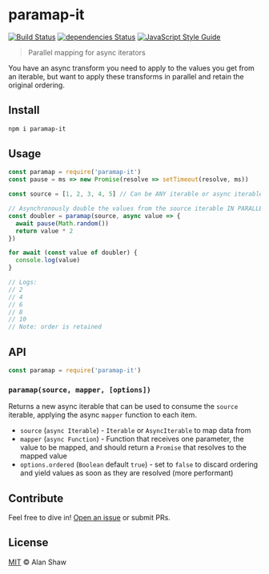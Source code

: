 # paramap-it

[![Build Status](https://travis-ci.org/alanshaw/paramap-it.svg?branch=master)](https://travis-ci.org/alanshaw/paramap-it)
[![dependencies Status](https://david-dm.org/alanshaw/paramap-it/status.svg)](https://david-dm.org/alanshaw/paramap-it)
[![JavaScript Style Guide](https://img.shields.io/badge/code_style-standard-brightgreen.svg)](https://standardjs.com)

> Parallel mapping for async iterators

You have an async transform you need to apply to the values you get from an iterable, but want to apply these transforms in parallel and retain the original ordering.

## Install

```sh
npm i paramap-it
```

## Usage

```js
const paramap = require('paramap-it')
const pause = ms => new Promise(resolve => setTimeout(resolve, ms))

const source = [1, 2, 3, 4, 5] // Can be ANY iterable or async iterable

// Asynchronously double the values from the source iterable IN PARALLEL
const doubler = paramap(source, async value => {
  await pause(Math.random())
  return value * 2
})

for await (const value of doubler) {
  console.log(value)
}

// Logs:
// 2
// 4
// 6
// 8
// 10
// Note: order is retained
```

## API

```js
const paramap = require('paramap-it')
```

### `paramap(source, mapper, [options])`

Returns a new async iterable that can be used to consume the `source` iterable, applying the async `mapper` function to each item.

* `source` (`async Iterable`) - `Iterable` or `AsyncIterable` to map data from
* `mapper` (`async Function`) - Function that receives one parameter, the value to be mapped, and should return a `Promise` that resolves to the mapped value
* `options.ordered` (`Boolean` default `true`) - set to `false` to discard ordering and yield values as soon as they are resolved (more performant)

## Contribute

Feel free to dive in! [Open an issue](https://github.com/alanshaw/paramap-it/issues/new) or submit PRs.

## License

[MIT](https://github.com/alanshaw/paramap-it/blob/master/LICENSE) © Alan Shaw
